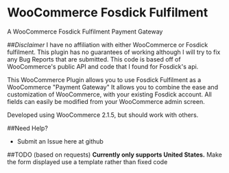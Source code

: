 WooCommerce Fosdick Fulfilment
==============================

A WooCommerce Fosdick Fulfilment Payment Gateway

##*Disclaimer*
I have no affiliation with either WooCommerce or Fosdick fulfilment.  This plugin has no guarantees of working although I will try to fix any Bug Reports that are submitted.  This code is based off of WooCommerce's public API and code that I found for Fosdick's api.

This WooCommerce Plugin allows you to use Fosdick Fulfilment as a WooCommerce "Payment Gateway"  It allows you to combine the ease and customization of WooCommerce, with your existing Fosdick account.  All fields can easily be modified from your WooCommerce admin screen.

Developed using WooCommerce 2.1.5, but should work with others.

##Need Help?
- Submit an Issue here at github

##TODO (based on requests)
**Currently only supports United States.**
Make the form displayed use a template rather than fixed code